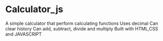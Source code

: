 # Calculator_js
A simple calculator that perform calculating functions
Uses decimal
Can clear history
Can add, subtract, divide and multiply
Built with HTML,CSS and JAVASCRIPT

